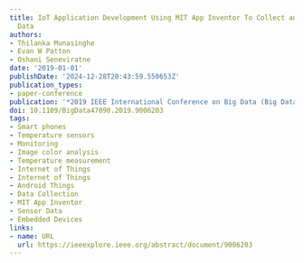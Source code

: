 ```yaml
---
title: IoT Application Development Using MIT App Inventor To Collect and Analyze Sensor
  Data
authors:
- Thilanka Munasinghe
- Evan W Patton
- Oshani Seneviratne
date: '2019-01-01'
publishDate: '2024-12-28T20:43:59.550653Z'
publication_types:
- paper-conference
publication: '*2019 IEEE International Conference on Big Data (Big Data)*'
doi: 10.1109/BigData47090.2019.9006203
tags:
- Smart phones
- Temperature sensors
- Monitoring
- Image color analysis
- Temperature measurement
- Internet of Things
- Internet of Things
- Android Things
- Data Collection
- MIT App Inventor
- Sensor Data
- Embedded Devices
links:
- name: URL
  url: https://ieeexplore.ieee.org/abstract/document/9006203
---
```

